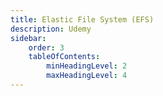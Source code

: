 ```yaml
---
title: Elastic File System (EFS)
description: Udemy
sidebar:
    order: 3
    tableOfContents:
        minHeadingLevel: 2
        maxHeadingLevel: 4
---
```


##